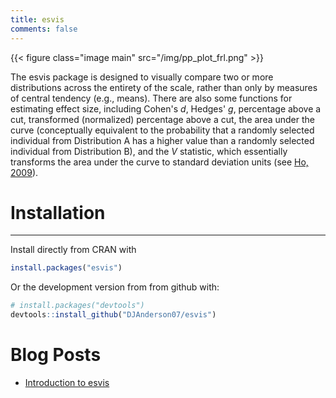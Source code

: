 ```yaml
---
title: esvis
comments: false
---
```


{{< figure class="image main" src="/img/pp_plot_frl.png" >}}

The esvis package is designed to visually compare two or more distributions across the entirety of the scale, rather than only by measures of central tendency (e.g., means). There are also some functions for estimating effect size, including Cohen's *d*, Hedges' *g*, percentage above a cut, transformed (normalized) percentage above a cut, the area under the curve (conceptually equivalent to the probability that a randomly selected individual from Distribution A has a higher value than a randomly selected individual from Distribution B), and the *V* statistic, which essentially transforms the area under the curve to standard deviation units (see [Ho, 2009](https://www.jstor.org/stable/40263526?seq=1#page_scan_tab_contents)).

# Installation
------------

Install directly from CRAN with

``` r
install.packages("esvis")
```

Or the development version from from github with:

``` r
# install.packages("devtools")
devtools::install_github("DJAnderson07/esvis")
```

# Blog Posts
* [Introduction to esvis](../../post/esvis-part-1)

